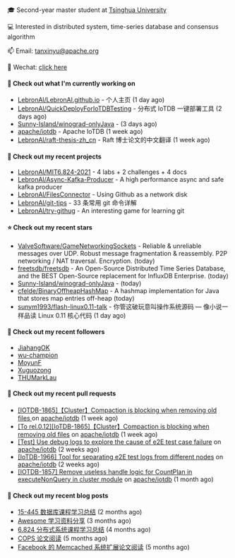 🎓 Second-year master student at [Tsinghua University](https://www.tsinghua.edu.cn/)

💻 Interested in distributed system, time-series database and consensus algorithm

📫 Email: tanxinyu@apache.org

💬 Wechat: [click here](https://github.com/LebronAl/LebronAl/issues/1)

#### 👷 Check out what I'm currently working on

- [LebronAl/LebronAl.github.io](https://github.com/LebronAl/LebronAl.github.io) - 个人主页 (1 day ago)
- [LebronAl/QuickDeployForIoTDBTesting](https://github.com/LebronAl/QuickDeployForIoTDBTesting) - 分布式 IoTDB 一键部署工具 (2 days ago)
- [Sunny-Island/winograd-onlyJava](https://github.com/Sunny-Island/winograd-onlyJava) -  (3 days ago)
- [apache/iotdb](https://github.com/apache/iotdb) - Apache IoTDB (1 week ago)
- [LebronAl/raft-thesis-zh_cn](https://github.com/LebronAl/raft-thesis-zh_cn) - Raft 博士论文的中文翻译 (1 week ago)

#### 🌱 Check out my recent projects

- [LebronAl/MIT6.824-2021](https://github.com/LebronAl/MIT6.824-2021) - 4 labs &#43; 2 challenges &#43; 4 docs
- [LebronAl/Async-Kafka-Producer](https://github.com/LebronAl/Async-Kafka-Producer) - A high performance async and safe kafka producer
- [LebronAl/FilesConnector](https://github.com/LebronAl/FilesConnector) - Using Github as a network disk
- [LebronAl/git-tips](https://github.com/LebronAl/git-tips) - 33 条常用 git 命令详解
- [LebronAl/try-githug](https://github.com/LebronAl/try-githug) - An interesting game for learning git

#### ⭐ Check out my recent stars

- [ValveSoftware/GameNetworkingSockets](https://github.com/ValveSoftware/GameNetworkingSockets) - Reliable &amp; unreliable messages over UDP.  Robust message fragmentation &amp; reassembly.  P2P networking / NAT traversal.  Encryption. (today)
- [freetsdb/freetsdb](https://github.com/freetsdb/freetsdb) - An Open-Source Distributed Time Series Database, and the BEST Open-Source replacement for InfluxDB Enterprise. (today)
- [Sunny-Island/winograd-onlyJava](https://github.com/Sunny-Island/winograd-onlyJava) -  (today)
- [cfelde/BinaryOffheapHashMap](https://github.com/cfelde/BinaryOffheapHashMap) - A hashmap implementation for Java that stores map entries off-heap (today)
- [sunym1993/flash-linux0.11-talk](https://github.com/sunym1993/flash-linux0.11-talk) - 你管这破玩意叫操作系统源码 — 像小说一样品读 Linux 0.11 核心代码 (1 day ago)

#### 👯 Check out my recent followers

- [JiahangOK](https://github.com/JiahangOK)
- [wu-champion](https://github.com/wu-champion)
- [MoyunF](https://github.com/MoyunF)
- [Xuguozong](https://github.com/Xuguozong)
- [THUMarkLau](https://github.com/THUMarkLau)

#### 🔨 Check out my recent pull requests

- [[IOTDB-1865]【Cluster】Compaction is blocking when removing old files ](https://github.com/apache/iotdb/pull/4365) on [apache/iotdb](https://github.com/apache/iotdb) (1 week ago)
- [[To rel.0.12][IoTDB-1865]【Cluster】Compaction is blocking when removing old files](https://github.com/apache/iotdb/pull/4363) on [apache/iotdb](https://github.com/apache/iotdb) (1 week ago)
- [[Test] Use debug logs to explore the cause of e2E test case failure](https://github.com/apache/iotdb/pull/4342) on [apache/iotdb](https://github.com/apache/iotdb) (2 weeks ago)
- [[IoTDB-1966] Tool for separating e2E test logs from different nodes](https://github.com/apache/iotdb/pull/4341) on [apache/iotdb](https://github.com/apache/iotdb) (2 weeks ago)
- [[IOTDB-1857] Remove useless handle logic for CountPlan in executeNonQuery in cluster module](https://github.com/apache/iotdb/pull/4174) on [apache/iotdb](https://github.com/apache/iotdb) (1 month ago)

#### 📜 Check out my recent blog posts

- [15-445 数据库课程学习总结](https://tanxinyu.work/15-445/) (2 months ago)
- [Awesome 学习资料分享](https://tanxinyu.work/awesome-blog/) (3 months ago)
- [6.824 分布式系统课程学习总结](https://tanxinyu.work/6-824/) (4 months ago)
- [COPS 论文阅读](https://tanxinyu.work/cops-thesis/) (5 months ago)
- [Facebook 的 Memcached 系统扩展论文阅读](https://tanxinyu.work/scaling-memcached-thesis/) (5 months ago)
